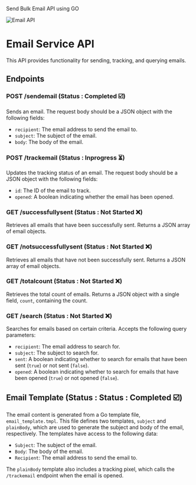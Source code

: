 Send Bulk Email API using GO 

![Email API](https://github.com/mayura-andrew/send-bulk-email-client-api/assets/48531182/243b444d-9284-4008-be17-f678fe602c75)


# Email Service API

This API provides functionality for sending, tracking, and querying emails.

## Endpoints

### POST /sendemail (Status : Completed ☑️)

Sends an email. The request body should be a JSON object with the following fields:

- `recipient`: The email address to send the email to.
- `subject`: The subject of the email.
- `body`: The body of the email.

### POST /trackemail  (Status : Inprogress ⏳)

Updates the tracking status of an email. The request body should be a JSON object with the following fields:

- `id`: The ID of the email to track.
- `opened`: A boolean indicating whether the email has been opened.

### GET /successfullysent (Status : Not Started ❌)

Retrieves all emails that have been successfully sent. Returns a JSON array of email objects.

### GET /notsuccessfullysent  (Status : Not Started ❌)

Retrieves all emails that have not been successfully sent. Returns a JSON array of email objects.

### GET /totalcount  (Status : Not Started ❌)

Retrieves the total count of emails. Returns a JSON object with a single field, `count`, containing the count.

### GET /search  (Status : Not Started ❌)

Searches for emails based on certain criteria. Accepts the following query parameters:

- `recipient`: The email address to search for.
- `subject`: The subject to search for.
- `sent`: A boolean indicating whether to search for emails that have been sent (`true`) or not sent (`false`).
- `opened`: A boolean indicating whether to search for emails that have been opened (`true`) or not opened (`false`).

## Email Template  (Status : Status : Completed ☑️)

The email content is generated from a Go template file, `email_template.tmpl`. This file defines two templates, `subject` and `plainBody`, which are used to generate the subject and body of the email, respectively. The templates have access to the following data:

- `Subject`: The subject of the email.
- `Body`: The body of the email.
- `Recipient`: The email address to send the email to.

The `plainBody` template also includes a tracking pixel, which calls the `/trackemail` endpoint when the email is opened.
